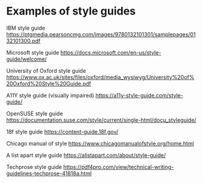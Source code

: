 # Examples of style guides #

IBM style guide https://ptgmedia.pearsoncmg.com/images/9780132101301/samplepages/0132101300.pdf

Microsoft style guide https://docs.microsoft.com/en-us/style-guide/welcome/

University of Oxford style guide https://www.ox.ac.uk/sites/files/oxford/media_wysiwyg/University%20of%20Oxford%20Style%20Guide.pdf

A11Y style guide (visually impaired) https://a11y-style-guide.com/style-guide/

OpenSUSE style guide https://documentation.suse.com/style/current/single-html/docu_styleguide/

18f style guide https://content-guide.18f.gov/

Chicago manual of style https://www.chicagomanualofstyle.org/home.html

A list apart style guide https://alistapart.com/about/style-guide/

Techprose style guide https://pdf4pro.com/view/technical-writing-guidelines-techprose-41818a.html



